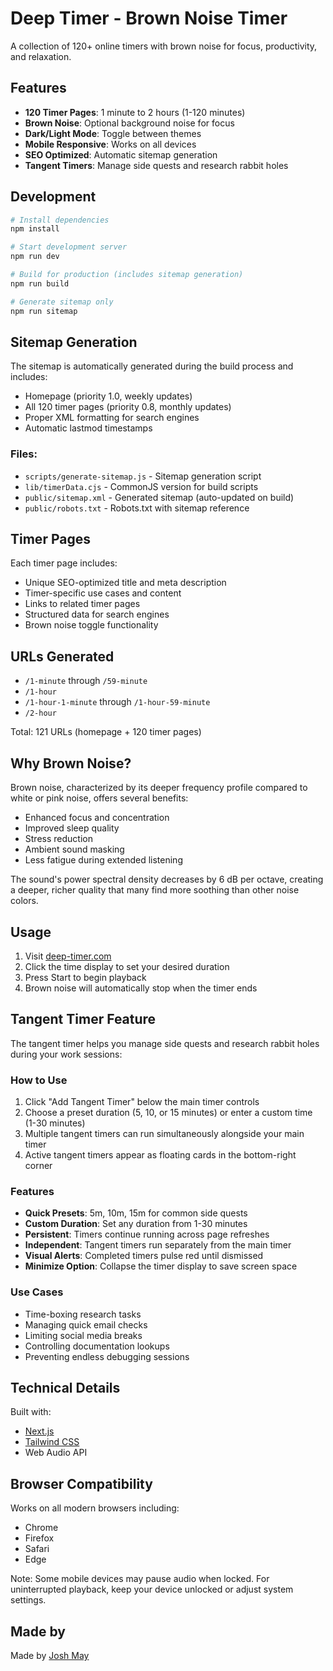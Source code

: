 # Deep Timer - Brown Noise Timer

A collection of 120+ online timers with brown noise for focus, productivity, and relaxation.

## Features

- **120 Timer Pages**: 1 minute to 2 hours (1-120 minutes)
- **Brown Noise**: Optional background noise for focus
- **Dark/Light Mode**: Toggle between themes
- **Mobile Responsive**: Works on all devices
- **SEO Optimized**: Automatic sitemap generation
- **Tangent Timers**: Manage side quests and research rabbit holes

## Development

```bash
# Install dependencies
npm install

# Start development server
npm run dev

# Build for production (includes sitemap generation)
npm run build

# Generate sitemap only
npm run sitemap
```

## Sitemap Generation

The sitemap is automatically generated during the build process and includes:

- Homepage (priority 1.0, weekly updates)
- All 120 timer pages (priority 0.8, monthly updates)
- Proper XML formatting for search engines
- Automatic lastmod timestamps

### Files:

- `scripts/generate-sitemap.js` - Sitemap generation script
- `lib/timerData.cjs` - CommonJS version for build scripts
- `public/sitemap.xml` - Generated sitemap (auto-updated on build)
- `public/robots.txt` - Robots.txt with sitemap reference

## Timer Pages

Each timer page includes:

- Unique SEO-optimized title and meta description
- Timer-specific use cases and content
- Links to related timer pages
- Structured data for search engines
- Brown noise toggle functionality

## URLs Generated

- `/1-minute` through `/59-minute`
- `/1-hour`
- `/1-hour-1-minute` through `/1-hour-59-minute`
- `/2-hour`

Total: 121 URLs (homepage + 120 timer pages)

## Why Brown Noise?

Brown noise, characterized by its deeper frequency profile compared to white or pink noise, offers several benefits:

- Enhanced focus and concentration
- Improved sleep quality
- Stress reduction
- Ambient sound masking
- Less fatigue during extended listening

The sound's power spectral density decreases by 6 dB per octave, creating a deeper, richer quality that many find more soothing than other noise colors.

## Usage

1. Visit [deep-timer.com](https://www.deep-timer.com)
2. Click the time display to set your desired duration
3. Press Start to begin playback
4. Brown noise will automatically stop when the timer ends

## Tangent Timer Feature

The tangent timer helps you manage side quests and research rabbit holes during your work sessions:

### How to Use

1. Click "Add Tangent Timer" below the main timer controls
2. Choose a preset duration (5, 10, or 15 minutes) or enter a custom time (1-30 minutes)
3. Multiple tangent timers can run simultaneously alongside your main timer
4. Active tangent timers appear as floating cards in the bottom-right corner

### Features

- **Quick Presets**: 5m, 10m, 15m for common side quests
- **Custom Duration**: Set any duration from 1-30 minutes
- **Persistent**: Timers continue running across page refreshes
- **Independent**: Tangent timers run separately from the main timer
- **Visual Alerts**: Completed timers pulse red until dismissed
- **Minimize Option**: Collapse the timer display to save screen space

### Use Cases

- Time-boxing research tasks
- Managing quick email checks
- Limiting social media breaks
- Controlling documentation lookups
- Preventing endless debugging sessions

## Technical Details

Built with:

- [Next.js](https://nextjs.org/)
- [Tailwind CSS](https://tailwindcss.com/)
- Web Audio API

## Browser Compatibility

Works on all modern browsers including:

- Chrome
- Firefox
- Safari
- Edge

Note: Some mobile devices may pause audio when locked. For uninterrupted playback, keep your device unlocked or adjust system settings.

## Made by

Made by [Josh May](https://joshmmay.com)
